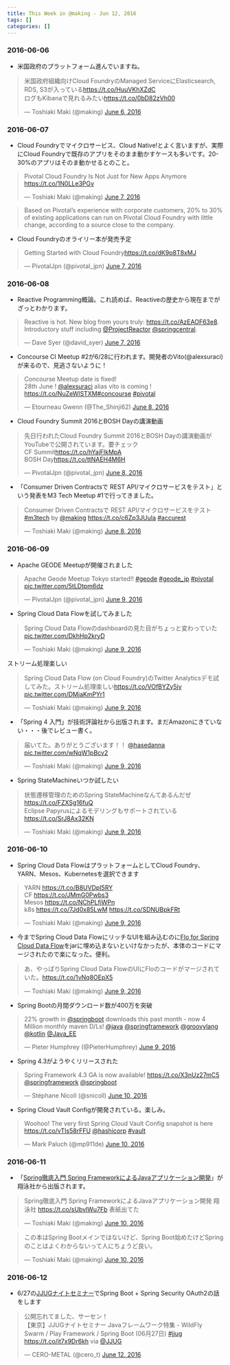 ```yaml
---
title: This Week in @making - Jun 12, 2016
tags: []
categories: []
---
```


### 2016-06-06

* 米国政府のプラットフォーム進んでいますね。
<blockquote class="twitter-tweet" data-lang="en"><p lang="ja" dir="ltr">米国政府組織向けCloud FoundryのManaged ServiceにElasticsearch, RDS, S3が入っている<a href="https://t.co/HuuVKhXZdC">https://t.co/HuuVKhXZdC</a><br>ログもKibanaで見れるみたい<a href="https://t.co/0bD82zVh00">https://t.co/0bD82zVh00</a></p>&mdash; Toshiaki Maki (@making) <a href="https://twitter.com/making/status/739653471415111683">June 6, 2016</a></blockquote>
<script async src="//platform.twitter.com/widgets.js" charset="utf-8"></script>

### 2016-06-07

* Cloud Foundryでマイクロサービス、Cloud Native!とよく言いますが、実際にCloud Foundryで既存のアプリをそのまま動かすケースも多いです。20-30%のアプリはそのま動かせるとのこと。
<blockquote class="twitter-tweet" data-lang="en"><p lang="en" dir="ltr">Pivotal Cloud Foundry Is Not Just for New Apps Anymore <a href="https://t.co/1N0LLe3PGv">https://t.co/1N0LLe3PGv</a></p>&mdash; Toshiaki Maki (@making) <a href="https://twitter.com/making/status/739975997613690882">June 7, 2016</a></blockquote>

> Based on Pivotal’s experience with corporate customers, 20% to 30% of existing applications can run on Pivotal Cloud Foundry with little change, according to a source close to the company. 

* Cloud Foundryのオライリー本が発売予定
<blockquote class="twitter-tweet" data-lang="en"><p lang="en" dir="ltr">Getting Started with Cloud Foundry<a href="https://t.co/dK9p8T8xMJ">https://t.co/dK9p8T8xMJ</a></p>&mdash; PivotalJpn (@pivotal_jpn) <a href="https://twitter.com/pivotal_jpn/status/740149941029371906">June 7, 2016</a></blockquote>

### 2016-06-08

* Reactive Programming概論。これ読めば、Reactiveの歴史から現在までがざっとわかります。
<blockquote class="twitter-tweet" data-lang="en"><p lang="en" dir="ltr">Reactive is hot. New blog from yours truly: <a href="https://t.co/AzEAOF63e8">https://t.co/AzEAOF63e8</a>. Introductory stuff including <a href="https://twitter.com/ProjectReactor">@ProjectReactor</a> <a href="https://twitter.com/springcentral">@springcentral</a>.</p>&mdash; Dave Syer (@david_syer) <a href="https://twitter.com/david_syer/status/740155990247624704">June 7, 2016</a></blockquote>

* Concourse CI Meetup #2が6/28に行われます。開発者のVito(@alexsuraci)が来るので、見逃さないように！
<blockquote class="twitter-tweet" data-lang="en"><p lang="en" dir="ltr">Concourse Meetup date is fixed! <br>28th June ! <a href="https://twitter.com/alexsuraci">@alexsuraci</a> alias vito is coming ! <a href="https://t.co/NuZeWlSTXM">https://t.co/NuZeWlSTXM</a><a href="https://twitter.com/hashtag/concourse?src=hash">#concourse</a> <a href="https://twitter.com/hashtag/pivotal?src=hash">#pivotal</a></p>&mdash; Etourneau Gwenn (@The_Shinji62) <a href="https://twitter.com/The_Shinji62/status/740367631501266944">June 8, 2016</a></blockquote>

* Cloud Foundry Summit 2016とBOSH Dayの講演動画
<blockquote class="twitter-tweet" data-lang="en"><p lang="ja" dir="ltr">先日行われたCloud Foundry Summit 2016とBOSH Dayの講演動画がYouTubeで公開されています。要チェック<br>CF Summit<a href="https://t.co/hYajFlkMpA">https://t.co/hYajFlkMpA</a><br>BOSH Day<a href="https://t.co/ttNAEH4M6H">https://t.co/ttNAEH4M6H</a></p>&mdash; PivotalJpn (@pivotal_jpn) <a href="https://twitter.com/pivotal_jpn/status/740414032583249920">June 8, 2016</a></blockquote>

* 「Consumer Driven Contractsで REST API/マイクロサービスをテスト」という発表をM3 Tech Meetup #1で行ってきました。
<blockquote class="twitter-tweet" data-lang="en"><p lang="ja" dir="ltr">Consumer Driven Contractsで REST API/マイクロサービスをテスト <a href="https://twitter.com/hashtag/m3tech?src=hash">#m3tech</a> by <a href="https://twitter.com/making">@making</a> <a href="https://t.co/c6Zp3JUula">https://t.co/c6Zp3JUula</a> <a href="https://twitter.com/hashtag/accurest?src=hash">#accurest</a></p>&mdash; Toshiaki Maki (@making) <a href="https://twitter.com/making/status/740510368473055232">June 8, 2016</a></blockquote>

### 2016-06-09

* Apache GEODE Meetupが開催されました
<blockquote class="twitter-tweet" data-lang="en"><p lang="en" dir="ltr">Apache Geode Meetup Tokyo started!! <a href="https://twitter.com/hashtag/geode?src=hash">#geode</a> <a href="https://twitter.com/hashtag/geode_jp?src=hash">#geode_jp</a> <a href="https://twitter.com/hashtag/pivotal?src=hash">#pivotal</a> <a href="https://t.co/5tLDtpm6dz">pic.twitter.com/5tLDtpm6dz</a></p>&mdash; PivotalJpn (@pivotal_jpn) <a href="https://twitter.com/pivotal_jpn/status/740849051248275456">June 9, 2016</a></blockquote>

* Spring Cloud Data Flowを試してみました
<blockquote class="twitter-tweet" data-lang="en"><p lang="ja" dir="ltr">Spring Cloud Data Flowのdashboardの見た目がちょっと変わっていた <a href="https://t.co/DkhHp2kryD">pic.twitter.com/DkhHp2kryD</a></p>&mdash; Toshiaki Maki (@making) <a href="https://twitter.com/making/status/740864048057585664">June 9, 2016</a></blockquote>

ストリーム処理楽しい

<blockquote class="twitter-tweet" data-lang="en"><p lang="ja" dir="ltr">Spring Cloud Data Flow (on Cloud Foundry)のTwitter Analyticsデモ試してみた。ストリーム処理楽しい<a href="https://t.co/VOfBYZy5jy">https://t.co/VOfBYZy5jy</a> <a href="https://t.co/DMjaKmPYr1">pic.twitter.com/DMjaKmPYr1</a></p>&mdash; Toshiaki Maki (@making) <a href="https://twitter.com/making/status/740878260247003136">June 9, 2016</a></blockquote>

* 「Spring 4 入門」が技術評論社から出版されます。まだAmazonにきていない・・・後でレビュー書く。
<blockquote class="twitter-tweet" data-lang="en"><p lang="ja" dir="ltr">届いてた。ありがとうございます！！ <a href="https://twitter.com/hasedanna">@hasedanna</a> <a href="https://t.co/wNqW1pBcv2">pic.twitter.com/wNqW1pBcv2</a></p>&mdash; Toshiaki Maki (@making) <a href="https://twitter.com/making/status/740900850336288768">June 9, 2016</a></blockquote>

* Spring StateMachineいつか試したい
<blockquote class="twitter-tweet" data-lang="en"><p lang="ja" dir="ltr">状態遷移管理のためのSpring StateMachineなんてあるんだぜ<a href="https://t.co/FZXSg16fuQ">https://t.co/FZXSg16fuQ</a><br>Eclipse Papyrusによるモデリングもサポートされている<a href="https://t.co/SrJ8Ax32KN">https://t.co/SrJ8Ax32KN</a></p>&mdash; Toshiaki Maki (@making) <a href="https://twitter.com/making/status/740915004761735168">June 9, 2016</a></blockquote>


### 2016-06-10

* Spring Cloud Data FlowはプラットフォームとしてCloud Foundry、YARN、Mesos、Kubernetesを選択できます
<blockquote class="twitter-tweet" data-lang="en"><p lang="in" dir="ltr">YARN <a href="https://t.co/B8UVDpI5RY">https://t.co/B8UVDpI5RY</a><br>CF <a href="https://t.co/JMmG0Pwbs3">https://t.co/JMmG0Pwbs3</a><br>Mesos <a href="https://t.co/NChPLfjWPn">https://t.co/NChPLfjWPn</a><br>k8s <a href="https://t.co/7Jd0x85LwM">https://t.co/7Jd0x85LwM</a> <a href="https://t.co/SDNUBpkFRt">https://t.co/SDNUBpkFRt</a></p>&mdash; Toshiaki Maki (@making) <a href="https://twitter.com/making/status/740930742226550784">June 9, 2016</a></blockquote>

* 今までSpring Cloud Data FlowにリッチなUIを組み込むのに[Flo for Spring Cloud Data Flow](https://docs.pivotal.io/spring-cloud-data-flow/index.html)をjarに埋め込まないといけなかったが、本体のコードにマージされたので楽になった。便利。
<blockquote class="twitter-tweet" data-lang="en"><p lang="ja" dir="ltr">あ、やっぱりSpring Cloud Data FlowのUIにFloのコードがマージされていた。<a href="https://t.co/1vNq8OEpX5">https://t.co/1vNq8OEpX5</a></p>&mdash; Toshiaki Maki (@making) <a href="https://twitter.com/making/status/740928457874378758">June 9, 2016</a></blockquote>

* Spring Bootの月間ダウンロード数が400万を突破
<blockquote class="twitter-tweet" data-lang="en"><p lang="en" dir="ltr">22% growth in <a href="https://twitter.com/springboot">@springboot</a> downloads this past month - now 4 Million monthly maven D/Ls! <a href="https://twitter.com/java">@java</a> <a href="https://twitter.com/springframework">@springframework</a> <a href="https://twitter.com/groovylang">@groovylang</a> <a href="https://twitter.com/kotlin">@kotlin</a> <a href="https://twitter.com/Java_EE">@Java_EE</a></p>&mdash; Pieter Humphrey (@PieterHumphrey) <a href="https://twitter.com/PieterHumphrey/status/740966127992328192">June 9, 2016</a></blockquote>

* Spring 4.3がようやくリリースされた
<blockquote class="twitter-tweet" data-lang="en"><p lang="en" dir="ltr">Spring Framework 4.3 GA is now available! <a href="https://t.co/X3nUz27mC5">https://t.co/X3nUz27mC5</a> <a href="https://twitter.com/springframework">@springframework</a> <a href="https://twitter.com/springboot">@springboot</a></p>&mdash; Stéphane Nicoll (@snicoll) <a href="https://twitter.com/snicoll/status/741203808894767105">June 10, 2016</a></blockquote>

* Spring Cloud Vault Configが開発されている。楽しみ。
<blockquote class="twitter-tweet" data-lang="en"><p lang="en" dir="ltr">Woohoo! The very first Spring Cloud Vault Config snapshot is here <a href="https://t.co/vTIs58rFFU">https://t.co/vTIs58rFFU</a> <a href="https://twitter.com/hashicorp">@hashicorp</a> <a href="https://twitter.com/hashtag/vault?src=hash">#vault</a></p>&mdash; Mark Paluch (@mp911de) <a href="https://twitter.com/mp911de/status/741202375151603712">June 10, 2016</a></blockquote>

### 2016-06-11

* 「[Spring徹底入門 Spring FrameworkによるJavaアプリケーション開発](https://www.amazon.co.jp/exec/obidos/ASIN/4798142476/ikam-22/ref=nosim/)」が翔泳社から出版されます。
<blockquote class="twitter-tweet" data-lang="en"><p lang="ja" dir="ltr">Spring徹底入門 Spring FrameworkによるJavaアプリケーション開発 翔泳社 <a href="https://t.co/sUbvlWu7Fb">https://t.co/sUbvlWu7Fb</a> 表紙出てた</p>&mdash; Toshiaki Maki (@making) <a href="https://twitter.com/making/status/741282861609668608">June 10, 2016</a></blockquote>

<blockquote class="twitter-tweet" data-lang="en"><p lang="ja" dir="ltr">この本はSpring Bootメインではないけど、Spring Boot始めたけどSpringのことはよくわからないって人にちょうど良い。</p>&mdash; Toshiaki Maki (@making) <a href="https://twitter.com/making/status/741283853071880192">June 10, 2016</a></blockquote>

### 2016-06-12

* 6/27の[JJUGナイトセミナー](https://jjug.doorkeeper.jp/events/46954)でSpring Boot + Spring Security OAuth2の話をします
<blockquote class="twitter-tweet" data-lang="en"><p lang="ja" dir="ltr">公開忘れてました、サーセン！<br>【東京】JJUGナイトセミナー Javaフレームワーク特集 - WildFly Swarm / Play Framework / Spring Boot (06月27日) <a href="https://twitter.com/hashtag/jjug?src=hash">#jjug</a> <a href="https://t.co/it7x9Dr6kh">https://t.co/it7x9Dr6kh</a> via <a href="https://twitter.com/JJUG">@JJUG</a></p>&mdash; CERO-METAL (@cero_t) <a href="https://twitter.com/cero_t/status/741857099894771712">June 12, 2016</a></blockquote>
